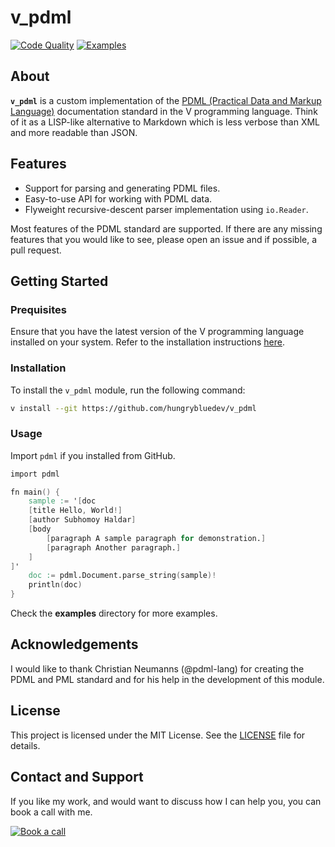 # v_pdml

[![Code Quality](https://github.com/hungrybluedev/v_pdml/actions/workflows/ci.yml/badge.svg)](https://github.com/hungrybluedev/v_pdml/actions/workflows/ci.yml)
[![Examples](https://img.shields.io/badge/Examples-View-blue?style=plastic)](examples)

## About

**`v_pdml`** is a custom implementation of the [PDML (Practical Data and Markup Language)][1]
documentation standard in the V programming language. Think of it as a LISP-like alternative
to Markdown which is less verbose than XML and more readable than JSON.

## Features

- Support for parsing and generating PDML files.
- Easy-to-use API for working with PDML data.
- Flyweight recursive-descent parser implementation using `io.Reader`.

Most features of the PDML standard are supported. If there are any missing features that
you would like to see, please open an issue and if possible, a pull request.

## Getting Started

### Prequisites

Ensure that you have the latest version of the V programming language installed on your system.
Refer to the installation instructions [here][2].

### Installation

To install the `v_pdml` module, run the following command:

```bash
v install --git https://github.com/hungrybluedev/v_pdml
```

### Usage

Import `pdml` if you installed from GitHub.

```v
import pdml

fn main() {
	sample := '[doc
	[title Hello, World!]
	[author Subhomoy Haldar]
	[body
		[paragraph A sample paragraph for demonstration.]
		[paragraph Another paragraph.]
	]
]'
	doc := pdml.Document.parse_string(sample)!
	println(doc)
}
```

Check the **examples** directory for more examples.

## Acknowledgements

I would like to thank Christian Neumanns (@pdml-lang) for creating the PDML and PML standard
and for his help in the development of this module.

## License

This project is licensed under the MIT License. See the [LICENSE](LICENSE) file for details.

## Contact and Support

If you like my work, and would want to discuss how I can help you, you can book a call
with me.

[![Book a call](https://img.shields.io/badge/Book%20a%20call-Consulting-blue?style=plastic)](https://tidycal.com/hungrybluedev)

[1]: https://pml-lang.dev/index.html
[2]: https://github.com/vlang/v/?tab=readme-ov-file#installing-v-from-source
